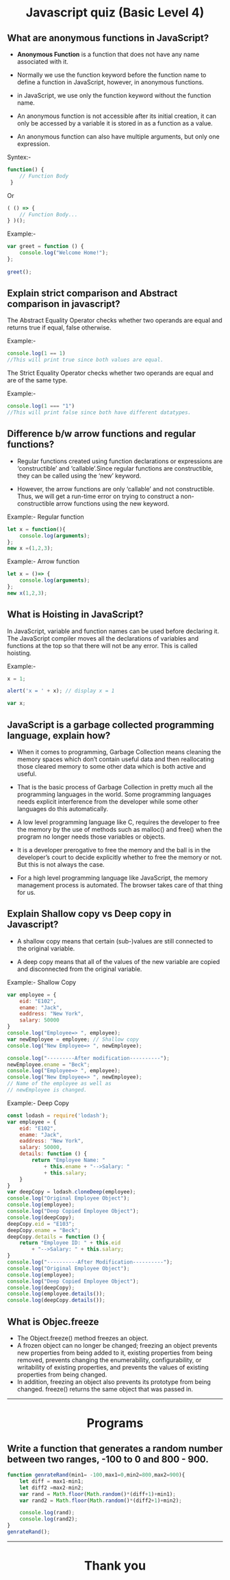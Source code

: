 <h1 align="center"><b>Javascript quiz (Basic Level 4)</b></h1>


## What are anonymous functions in JavaScript?
- <b>Anonymous Function</b> is a function that does not have any name associated with it. 
- Normally we use the function keyword before the function name to define a function in JavaScript, however, in anonymous functions.
- in JavaScript, we use only the function keyword without the function name.

- An anonymous function is not accessible after its initial creation, it can only be accessed by a variable it is stored in as a function as a value.
- An anonymous function can also have multiple arguments, but only one expression.

Syntex:-
```js
function() {
    // Function Body
 }
```
Or
```js
( () => {
    // Function Body...
} )();
```
Example:-
```js
var greet = function () {
    console.log("Welcome Home!");
};
 
greet();
```
## Explain strict comparison and Abstract comparison in javascript?

The Abstract Equality Operator checks whether two operands are equal and returns true if equal, false otherwise.

Example:-

```js
console.log(1 == 1)
//This will print true since both values are equal.
```
The Strict Equality Operator checks whether two operands are equal and are of the same type.

Example:- 
```js
console.log(1 === "1")       
//This will print false since both have different datatypes.
```

## Difference b/w arrow functions and regular functions?

- Regular functions created using function declarations or expressions are ‘constructible’ and ‘callable’.Since regular functions are constructible, they can be called using the ‘new’ keyword. 

- However, the arrow functions are only ‘callable’ and not constructible.
Thus, we will get a run-time error on trying to construct a non-constructible arrow functions using the new keyword.

Example:- Regular function

```js
let x = function(){
    console.log(arguments);
};
new x =(1,2,3);
```

Example:- Arrow function
```js  
let x = ()=> {
    console.log(arguments);
};
new x(1,2,3);

```

## What is Hoisting in JavaScript?

In JavaScript, variable and function names can be used before declaring it. The JavaScript compiler moves all the declarations of variables and functions at the top so that there will not be any error. This is called hoisting.

Example:-
```js
x = 1;

alert('x = ' + x); // display x = 1

var x;
```

## JavaScript is a garbage collected programming language, explain how?

- When it comes to programming, Garbage Collection means cleaning the memory spaces which don’t contain useful data and then reallocating those cleared memory to some other data which is both active and useful.

- That is the basic process of Garbage Collection in pretty much all the programming languages in the world. Some programming languages needs explicit interference from the developer while some other languages do this automatically. 

- A low level programming language like C, requires the developer to free the memory by the use of methods such as malloc() and free() when the program no longer needs those variables or objects.

- It is a developer prerogative to free the memory and the ball is in the developer’s court to decide explicitly whether to free the memory or not. But this is not always the case.

- For a high level programming language like JavaScript, the memory management process is automated. The browser takes care of that thing for us.

## Explain Shallow copy vs Deep copy in Javascript?

- A shallow copy means that certain (sub-)values are still connected to the original variable.

- A deep copy means that all of the values of the new variable are copied and disconnected from the original variable. 

Example:- Shallow Copy

```js
var employee = {
	eid: "E102",
	ename: "Jack",
	eaddress: "New York",
	salary: 50000
}
console.log("Employee=> ", employee);
var newEmployee = employee; // Shallow copy
console.log("New Employee=> ", newEmployee);

console.log("---------After modification----------");
newEmployee.ename = "Beck";
console.log("Employee=> ", employee);
console.log("New Employee=> ", newEmployee);
// Name of the employee as well as
// newEmployee is changed.

```

Example:- Deep Copy
```js
const lodash = require('lodash');
var employee = {
	eid: "E102",
	ename: "Jack",
	eaddress: "New York",
	salary: 50000,
	details: function () {
		return "Employee Name: "
			+ this.ename + "-->Salary: "
			+ this.salary;
	}
}
var deepCopy = lodash.cloneDeep(employee);
console.log("Original Employee Object");
console.log(employee);
console.log("Deep Copied Employee Object");
console.log(deepCopy);
deepCopy.eid = "E103";
deepCopy.ename = "Beck";
deepCopy.details = function () {
	return "Employee ID: " + this.eid
		+ "-->Salary: " + this.salary;
}
console.log("----------After Modification----------");
console.log("Original Employee Object");
console.log(employee);
console.log("Deep Copied Employee Object");
console.log(deepCopy);
console.log(employee.details());
console.log(deepCopy.details());

```

## What is Objec.freeze

- The Object.freeze() method freezes an object.
- A frozen object can no longer be changed; freezing an object prevents new properties from being added to it, existing properties from being removed, prevents changing the enumerability, configurability, or writability of existing properties, and prevents the values of existing properties from being changed.
- In addition, freezing an object also prevents its prototype from being changed. freeze() returns the same object that was passed in.

-------------------------------------------------------
<h1 align="center"><b>Programs</b></h1>

## Write a function that generates a random number between two ranges, -100 to 0 and 800 - 900.

```js
function genrateRand(min1= -100,max1=0,min2=800,max2=900){
    let diff = max1-min1;
    let diff2 =max2-min2;
    var rand = Math.floor(Math.random()*(diff+1)+min1);
    var rand2 = Math.floor(Math.random()*(diff2+1)+min2);

    console.log(rand);
    console.log(rand2);
}
genrateRand();

```

-------------------------
<h1 align="center"><b>Thank you</b></h1>